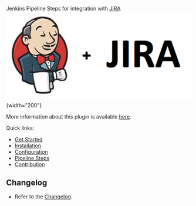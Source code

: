 Jenkins Pipeline Steps for integration with
[JIRA](https://www.atlassian.com/software/jira)  
![](docs/images/JIRA_Steps.png){width="200"}

More information about this plugin is available
[here](https://jenkinsci.github.io/jira-steps-plugin/).

Quick links:

-   [Get
    Started](https://jenkinsci.github.io/jira-steps-plugin/index.html)
-   [Installation](https://jenkinsci.github.io/jira-steps-plugin/install.html)
-   [Configuration](https://jenkinsci.github.io/jira-steps-plugin/config.html)
-   [Pipeline
    Steps](https://jenkinsci.github.io/jira-steps-plugin/jira_get_component.html)
-   [Contribution](https://jenkinsci.github.io/jira-steps-plugin/contributing.html)

## Changelog

-   Refer to the
    [Changelog](https://jenkinsci.github.io/jira-steps-plugin/changelog/).
